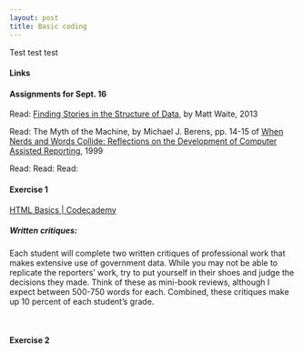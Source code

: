 ```yaml
---
layout: post
title: Basic coding
---
```


Test test test

#### Links

#### Assignments for Sept. 16


Read: [Finding Stories in the Structure of Data](http://source.mozillaopennews.org/en-US/learning/finding-stories-structure-data/), by Matt Waite, 2013


Read: The Myth of the Machine, by Michael J. Berens, pp. 14-15 of [When Nerds and Words Collide: Reflections on the Development of Computer Assisted Reporting](https://www.documentcloud.org/documents/757701-nerds-and-words.html), 1999


Read:
Read: 
Read: 

#### Exercise 1

[HTML Basics | Codecademy](https://www.codecademy.com/courses/web-beginner-en-HZA3b/0/1)

##### Written critiques:

Each student will complete two written critiques of professional work that makes extensive use of government data. While you may not be able to replicate the reporters’ work, try to put yourself in their shoes and judge the decisions they made. Think of these as mini-book reviews, although I expect between 500-750 words for each. Combined, these critiques make up 10 percent of each student’s grade.

&nbsp; 

#### Exercise 2